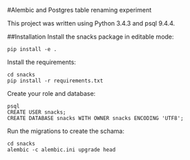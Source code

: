 #Alembic and Postgres table renaming experiment

This project was written using Python 3.4.3 and psql 9.4.4.

##Installation
Install the snacks package in editable mode:
```
pip install -e .
```

Install the requirements:
```
cd snacks
pip install -r requirements.txt
```

Create your role and database:
```
psql
CREATE USER snacks;
CREATE DATABASE snacks WITH OWNER snacks ENCODING 'UTF8';
```

Run the migrations to create the schama:
```
cd snacks
alembic -c alembic.ini upgrade head
```
